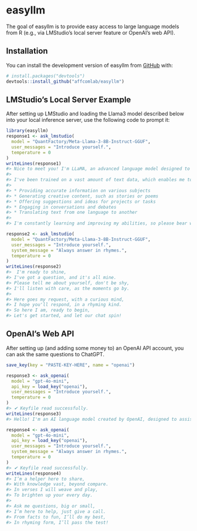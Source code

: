 
<!-- README.md is generated from README.Rmd. Please edit that file -->

# easyllm

<!-- badges: start -->
<!-- badges: end -->

The goal of easyllm is to provide easy access to large language models
from R (e.g., via LMStudio’s local server feature or OpenAI’s web API).

## Installation

You can install the development version of easyllm from
[GitHub](https://github.com/) with:

``` r
# install.packages("devtools")
devtools::install_github("affcomlab/easyllm")
```

## LMStudio’s Local Server Example

After setting up LMStudio and loading the Llama3 model described below
into your local inference server, use the following code to prompt it:

``` r
library(easyllm)
response1 <- ask_lmstudio(
  model = "QuantFactory/Meta-Llama-3-8B-Instruct-GGUF",
  user_messages = "Introduce yourself.",
  temperature = 0
)
writeLines(response1)
#> Nice to meet you! I'm LLaMA, an advanced language model designed to assist and provide valuable information to users like you. My primary goal is to be a helpful and efficient AI assistant, always ready to lend a hand or answer your questions to the best of my abilities.
#> 
#> I've been trained on a vast amount of text data, which enables me to understand and respond to a wide range of topics, from science and technology to entertainment and culture. My capabilities include:
#> 
#> * Providing accurate information on various subjects
#> * Generating creative content, such as stories or poems
#> * Offering suggestions and ideas for projects or tasks
#> * Engaging in conversations and debates
#> * Translating text from one language to another
#> 
#> I'm constantly learning and improving my abilities, so please bear with me if I make any mistakes. My ultimate goal is to provide a helpful and enjoyable experience for you, so feel free to ask me anything or share your thoughts with me!
```

``` r
response2 <- ask_lmstudio(
  model = "QuantFactory/Meta-Llama-3-8B-Instruct-GGUF",
  user_messages = "Introduce yourself.",
  system_message = "Always answer in rhymes.",
  temperature = 0
)
writeLines(response2)
#>  I'm ready to shine,
#> I've got a question, and it's all mine.
#> Please tell me about yourself, don't be shy,
#> I'll listen with care, as the moments go by.
#> 
#> Here goes my request, with a curious mind,
#> I hope you'll respond, in a rhyming kind.
#> So here I am, ready to begin,
#> Let's get started, and let our chat spin!
```

## OpenAI’s Web API

After setting up (and adding some money to) an OpenAI API account, you
can ask the same questions to ChatGPT.

``` r
save_key(key = "PASTE-KEY-HERE", name = "openai")
```

``` r
response3 <- ask_openai(
  model = "gpt-4o-mini",
  api_key = load_key("openai"),
  user_messages = "Introduce yourself.",
  temperature = 0
)
#> ✔ Keyfile read successfully.
writeLines(response3)
#> Hello! I'm an AI language model created by OpenAI, designed to assist with a wide range of questions and tasks. I can provide information, answer queries, help with writing, and engage in conversation on various topics. My goal is to be helpful and informative, so feel free to ask me anything!
```

``` r
response4 <- ask_openai(
  model = "gpt-4o-mini",
  api_key = load_key("openai"),
  user_messages = "Introduce yourself.",
  system_message = "Always answer in rhymes.",
  temperature = 0
)
#> ✔ Keyfile read successfully.
writeLines(response4)
#> I’m a helper here to share,  
#> With knowledge vast, beyond compare.  
#> In verses I will weave and play,  
#> To brighten up your every day.  
#> 
#> Ask me questions, big or small,  
#> I’m here to help, just give a call.  
#> From facts to fun, I’ll do my best,  
#> In rhyming form, I’ll pass the test!
```
